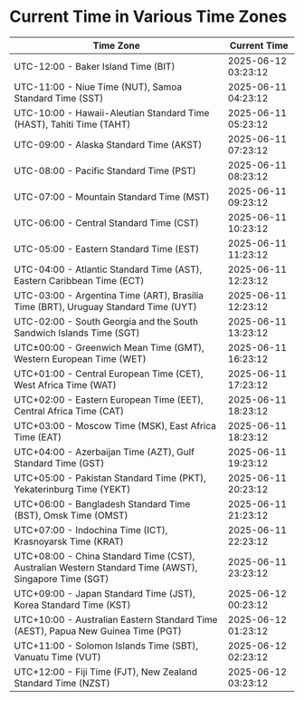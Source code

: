 # Current Time in Various Time Zones

| Time Zone | Current Time |
|-----------|--------------|
| UTC-12:00 - Baker Island Time (BIT) | 2025-06-12 03:23:12 |
| UTC-11:00 - Niue Time (NUT), Samoa Standard Time (SST) | 2025-06-11 04:23:12 |
| UTC-10:00 - Hawaii-Aleutian Standard Time (HAST), Tahiti Time (TAHT) | 2025-06-11 05:23:12 |
| UTC-09:00 - Alaska Standard Time (AKST) | 2025-06-11 07:23:12 |
| UTC-08:00 - Pacific Standard Time (PST) | 2025-06-11 08:23:12 |
| UTC-07:00 - Mountain Standard Time (MST) | 2025-06-11 09:23:12 |
| UTC-06:00 - Central Standard Time (CST) | 2025-06-11 10:23:12 |
| UTC-05:00 - Eastern Standard Time (EST) | 2025-06-11 11:23:12 |
| UTC-04:00 - Atlantic Standard Time (AST), Eastern Caribbean Time (ECT) | 2025-06-11 12:23:12 |
| UTC-03:00 - Argentina Time (ART), Brasília Time (BRT), Uruguay Standard Time (UYT) | 2025-06-11 12:23:12 |
| UTC-02:00 - South Georgia and the South Sandwich Islands Time (SGT) | 2025-06-11 13:23:12 |
| UTC±00:00 - Greenwich Mean Time (GMT), Western European Time (WET) | 2025-06-11 16:23:12 |
| UTC+01:00 - Central European Time (CET), West Africa Time (WAT) | 2025-06-11 17:23:12 |
| UTC+02:00 - Eastern European Time (EET), Central Africa Time (CAT) | 2025-06-11 18:23:12 |
| UTC+03:00 - Moscow Time (MSK), East Africa Time (EAT) | 2025-06-11 18:23:12 |
| UTC+04:00 - Azerbaijan Time (AZT), Gulf Standard Time (GST) | 2025-06-11 19:23:12 |
| UTC+05:00 - Pakistan Standard Time (PKT), Yekaterinburg Time (YEKT) | 2025-06-11 20:23:12 |
| UTC+06:00 - Bangladesh Standard Time (BST), Omsk Time (OMST) | 2025-06-11 21:23:12 |
| UTC+07:00 - Indochina Time (ICT), Krasnoyarsk Time (KRAT) | 2025-06-11 22:23:12 |
| UTC+08:00 - China Standard Time (CST), Australian Western Standard Time (AWST), Singapore Time (SGT) | 2025-06-11 23:23:12 |
| UTC+09:00 - Japan Standard Time (JST), Korea Standard Time (KST) | 2025-06-12 00:23:12 |
| UTC+10:00 - Australian Eastern Standard Time (AEST), Papua New Guinea Time (PGT) | 2025-06-12 01:23:12 |
| UTC+11:00 - Solomon Islands Time (SBT), Vanuatu Time (VUT) | 2025-06-12 02:23:12 |
| UTC+12:00 - Fiji Time (FJT), New Zealand Standard Time (NZST) | 2025-06-12 03:23:12 |
